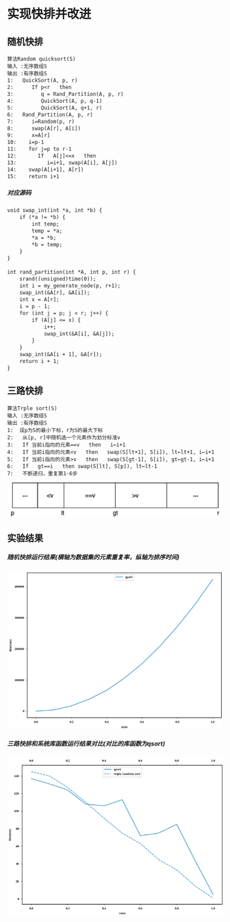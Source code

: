 # 实现快排并改进
## 随机快排
	算法Random quicksort(S)
	输入 :无序数组S
	输出 :有序数组S
	1:   QuickSort(A, p, r)
	2:      If p<r   then
	3:         q = Rand_Partition(A, p, r)
	4:         QuickSort(A, p, q-1)
	5:         QuickSort(A, q+1, r)
	6:   Rand_Partition(A, p, r)
	7:      i=Random(p, r)
	8:      swap(A[r], A[i])
	9:      x=A[r]
	10:    i=p-1
	11:    for j=p to r-1
	12:       If   A[j]<=x   then
	13:          i=i+1, swap(A[i], A[j])
	14:    swap(A[i+1], A[r])
	15:    return i+1
##### 对应源码
	void swap_int(int *a, int *b) {
		if (*a != *b) {
			int temp;
			temp = *a;
			*a = *b;
			*b = temp;
		}	
	}
	
	int rand_partition(int *A, int p, int r) {
		srand((unsigned)time(0));
		int i = my_generate_node(p, r+1);
		swap_int(&A[r], &A[i]);
		int x = A[r];
		i = p - 1;
		for (int j = p; j < r; j++) {
			if (A[j] <= x) {
				i++;
				swap_int(&A[i], &A[j]);
			}
		}
		swap_int(&A[i + 1], &A[r]);
		return i + 1;		
	}
## 三路快排
	算法Trple sort(S)
	输入 :无序数组S
	输出 :有序数组S
	1:  设p为S的最小下标，r为S的最大下标
	2:   从[p, r]中随机选一个元素作为划分标准v
	3:   If 当前i指向的元素==v   then   i←i+1
	4:   If 当前i指向的元素<v   then   swap(S[lt+1], S[i]), lt←lt+1, i←i+1
	5:   If 当前i指向的元素>v   then   swap(S[gt-1], S[i]), gt←gt-1, i←i+1
	6:   If   gt==i   then swap(S[lt], S[p]), lt←lt-1
	7:   不断递归，重复第1-6步
![](https://github.com/HuiyanWen/quicksort/blob/master/pic/%E4%B8%89%E8%B7%AF%E5%BF%AB%E6%8E%92.png)
## 实验结果
##### 随机快排运行结果(横轴为数据集的元素重复率，纵轴为排序时间)
![双路快排](https://github.com/HuiyanWen/quicksort/blob/master/pic/%E9%9A%8F%E6%9C%BA%E5%BF%AB%E6%8E%92%E7%BB%93%E6%9E%9C.png)

##### 三路快排和系统库函数运行结果对比(对比的库函数为qsort)
![](https://github.com/HuiyanWen/quicksort/blob/master/pic/%E4%B8%89%E8%B7%AF%E5%BF%AB%E6%8E%92%E6%80%A7%E8%83%BD%E5%AF%B9%E6%AF%94.png)
